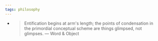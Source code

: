 ```yaml
---
tags: philosophy
---
```


- > Entification begins at arm's length; the points of condensation in the primordial conceptual scheme are things glimpsed, not glimpses.
  — Word & Object